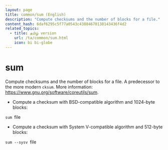 ```yaml
---
layout: page
title: common/sum (English)
description: "Compute checksums and the number of blocks for a file."
content_hash: 6daf6295c5f77a0543c43884670138143436f4d2
related_topics:
  - title: தமிழ் version
    url: /ta/common/sum.html
    icon: bi bi-globe
---
```

# sum

Compute checksums and the number of blocks for a file.
A predecessor to the more modern `cksum`.
More information: <https://www.gnu.org/software/coreutils/sum>.

- Compute a checksum with BSD-compatible algorithm and 1024-byte blocks:

`sum `<span class="tldr-var badge badge-pill bg-dark-lm bg-white-dm text-white-lm text-dark-dm font-weight-bold">file</span>

- Compute a checksum with System V-compatible algorithm and 512-byte blocks:

`sum --sysv `<span class="tldr-var badge badge-pill bg-dark-lm bg-white-dm text-white-lm text-dark-dm font-weight-bold">file</span>
